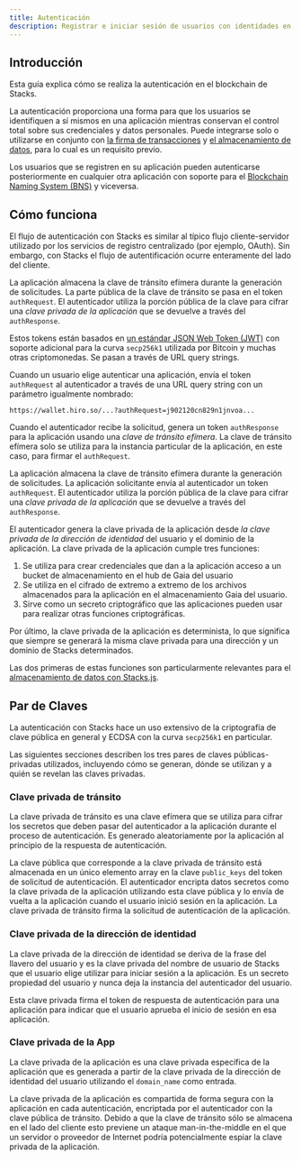 ```yaml
---
title: Autenticación
description: Registrar e iniciar sesión de usuarios con identidades en la blockchain de Stacks
---
```


## Introducción

Esta guía explica cómo se realiza la autenticación en el blockchain de Stacks.

La autenticación proporciona una forma para que los usuarios se identifiquen a sí mismos en una aplicación mientras conservan el control total sobre sus credenciales y datos personales. Puede integrarse solo o utilizarse en conjunto con [la firma de transacciones](https://docs.hiro.so/get-started/transactions#signature-and-verification) y [el almacenamiento de datos](https://docs.stacks.co/gaia/overview), para lo cual es un requisito previo.

Los usuarios que se registren en su aplicación pueden autenticarse posteriormente en cualquier otra aplicación con soporte para el [Blockchain Naming System (BNS)](bns) y viceversa.

## Cómo funciona

El flujo de autenticación con Stacks es similar al típico flujo cliente-servidor utilizado por los servicios de registro centralizado (por ejemplo, OAuth). Sin embargo, con Stacks el flujo de autentificación ocurre enteramente del lado del cliente.

La aplicación almacena la clave de tránsito efímera durante la generación de solicitudes. La parte pública de la clave de tránsito se pasa en el token `authRequest`. El autenticador utiliza la porción pública de la clave para cifrar una _clave privada de la aplicación_ que se devuelve a través del `authResponse`.

Estos tokens están basados en [un estándar JSON Web Token (JWT)](https://tools.ietf.org/html/rfc7519) con soporte adicional para la curva `secp256k1` utilizada por Bitcoin y muchas otras criptomonedas. Se pasan a través de URL query strings.

Cuando un usuario elige autenticar una aplicación, envía el token `authRequest` al autenticador a través de una URL query string con un parámetro igualmente nombrado:

`https://wallet.hiro.so/...?authRequest=j902120cn829n1jnvoa...`

Cuando el autenticador recibe la solicitud, genera un token `authResponse` para la aplicación usando una _clave de tránsito efímera_. La clave de tránsito efímera solo se utiliza para la instancia particular de la aplicación, en este caso, para firmar el `authRequest`.

La aplicación almacena la clave de tránsito efímera durante la generación de solicitudes. La aplicación solicitante envía al autenticador un token `authRequest`. El autenticador utiliza la porción pública de la clave para cifrar una _clave privada de la aplicación_ que se devuelve a través del `authResponse`.

El autenticador genera la clave privada de la aplicación desde _la clave privada de la dirección de identidad_ del usuario y el dominio de la aplicación. La clave privada de la aplicación cumple tres funciones:

1. Se utiliza para crear credenciales que dan a la aplicación acceso a un bucket de almacenamiento en el hub de Gaia del usuario
2. Se utiliza en el cifrado de extremo a extremo de los archivos almacenados para la aplicación en el almacenamiento Gaia del usuario.
3. Sirve como un secreto criptográfico que las aplicaciones pueden usar para realizar otras funciones criptográficas.

Por último, la clave privada de la aplicación es determinista, lo que significa que siempre se generará la misma clave privada para una dirección y un dominio de Stacks determinados.

Las dos primeras de estas funciones son particularmente relevantes para el [almacenamiento de datos con Stacks.js](https://docs.stacks.co/docs/gaia).

## Par de Claves

La autenticación con Stacks hace un uso extensivo de la criptografía de clave pública en general y ECDSA con la curva `secp256k1` en particular.

Las siguientes secciones describen los tres pares de claves públicas-privadas utilizados, incluyendo cómo se generan, dónde se utilizan y a quién se revelan las claves privadas.

### Clave privada de tránsito

La clave privada de tránsito es una clave efímera que se utiliza para cifrar los secretos que deben pasar del autenticador a la aplicación durante el proceso de autenticación. Es generado aleatoriamente por la aplicación al principio de la respuesta de autenticación.

La clave pública que corresponde a la clave privada de tránsito está almacenada en un único elemento array en la clave `public_keys` del token de solicitud de autenticación. El autenticador encripta datos secretos como la clave privada de la aplicación utilizando esta clave pública y lo envía de vuelta a la aplicación cuando el usuario inició sesión en la aplicación. La clave privada de tránsito firma la solicitud de autenticación de la aplicación.

### Clave privada de la dirección de identidad

La clave privada de la dirección de identidad se deriva de la frase del llavero del usuario y es la clave privada del nombre de usuario de Stacks que el usuario elige utilizar para iniciar sesión a la aplicación. Es un secreto propiedad del usuario y nunca deja la instancia del autenticador del usuario.

Esta clave privada firma el token de respuesta de autenticación para una aplicación para indicar que el usuario aprueba el inicio de sesión en esa aplicación.

### Clave privada de la App

La clave privada de la aplicación es una clave privada específica de la aplicación que es generada a partir de la clave privada de la dirección de identidad del usuario utilizando el `domain_name` como entrada.

La clave privada de la aplicación es compartida de forma segura con la aplicación en cada autenticación, encriptada por el autenticador con la clave pública de tránsito. Debido a que la clave de tránsito sólo se almacena en el lado del cliente esto previene un ataque man-in-the-middle en el que un servidor o proveedor de Internet podría potencialmente espiar la clave privada de la aplicación.
